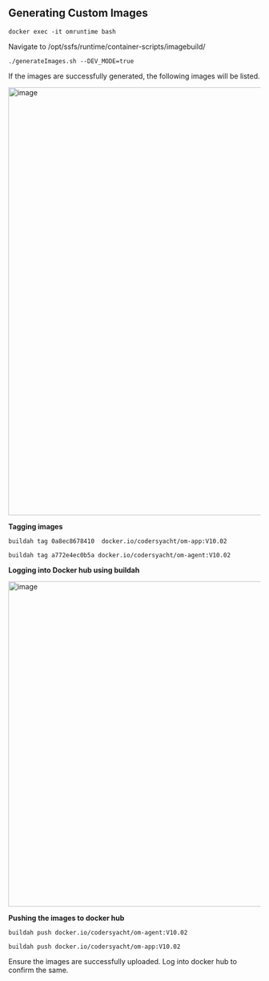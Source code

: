 ## **Generating Custom Images**

```CMD
docker exec -it omruntime bash
```

Navigate to /opt/ssfs/runtime/container-scripts/imagebuild/

```CMD
./generateImages.sh --DEV_MODE=true
```
If the images are successfully generated, the following images will be listed.

<img width="855" alt="image" src="https://github.com/codersyacht/Public/assets/128015499/dc362bc0-ab34-411b-8f0a-c8e7288c755a">

**Tagging images**
```CMD
buildah tag 0a8ec8678410  docker.io/codersyacht/om-app:V10.02
```
```CMD
buildah tag a772e4ec0b5a docker.io/codersyacht/om-agent:V10.02
```

**Logging into Docker hub using buildah**

<img width="650" alt="image" src="https://github.com/codersyacht/Public/assets/128015499/9b7ce34e-982b-4e6e-a1af-5df12ff5ac12">



**Pushing the images to docker hub**
```CMD
buildah push docker.io/codersyacht/om-agent:V10.02
```
```CMD
buildah push docker.io/codersyacht/om-app:V10.02
```
Ensure the images are successfully uploaded. Log into docker hub to confirm the same.





